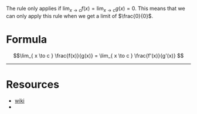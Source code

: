 The rule only applies if $\displaystyle \lim_{ x \to c } f(x) = \lim_{ x \to c } g(x) = 0$. This means that we can only apply this rule when we get a limit of $\frac{0}{0}$.
# Formula

$$\lim_{ x \to c } \frac{f(x)}{g(x)} = \lim_{ x \to c } \frac{f'(x)}{g'(x)} $$


---
# Resources 

- [wiki](https://en.wikipedia.org/wiki/L%27H%C3%B4pital%27s_rule)
- 